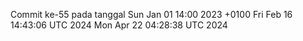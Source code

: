 Commit ke-55 pada tanggal Sun Jan 01 14:00 2023 +0100
Fri Feb 16 14:43:06 UTC 2024
Mon Apr 22 04:28:38 UTC 2024
